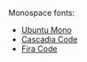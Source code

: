 Monospace fonts:
- [Ubuntu Mono](https://fonts.google.com/specimen/Ubuntu+Mono)
- [Cascadia Code](https://github.com/microsoft/cascadia-code)
- [Fira Code](https://github.com/tonsky/FiraCode)
